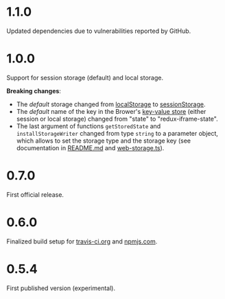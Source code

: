 # 1.1.0
Updated dependencies due to vulnerabilities reported by GitHub.

# 1.0.0
Support for session storage (default) and local storage.

**Breaking changes**:
* The _default_ storage changed from [localStorage](https://developer.mozilla.org/docs/Web/API/Window/localStorage)
to [sessionStorage](https://developer.mozilla.org/docs/Web/API/Window/sessionStorage).
* The _default_ name of the key in the Brower's [key-value store](https://developer.mozilla.org/docs/Web/API/Storage)
(either session or local storage) changed from "state" to "redux-iframe-state".  
* The last argument of functions `getStoredState` and `installStorageWriter` changed from type `string`
to a parameter object, which allows to set the storage type and the storage key
(see documentation in [README.md](README.md) and [web-storage.ts](src/storage/web-storage.ts)).

# 0.7.0
First official release.

# 0.6.0
Finalized build setup for [travis-ci.org](https://travis-ci.org/Webfleet-Solutions/redux-iframe)
and [npmjs.com](https://www.npmjs.com/package/redux-iframe).

# 0.5.4
First published version (experimental).
